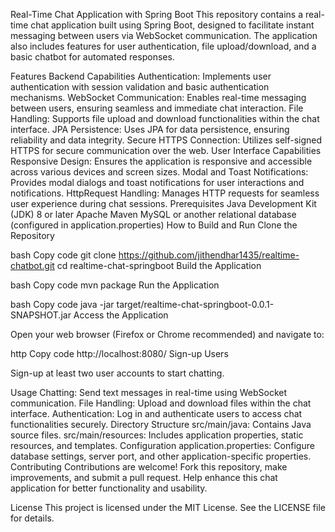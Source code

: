 
Real-Time Chat Application with Spring Boot
This repository contains a real-time chat application built using Spring Boot, designed to facilitate instant messaging between users via WebSocket communication. The application also includes features for user authentication, file upload/download, and a basic chatbot for automated responses.

Features
Backend Capabilities
Authentication: Implements user authentication with session validation and basic authentication mechanisms.
WebSocket Communication: Enables real-time messaging between users, ensuring seamless and immediate chat interaction.
File Handling: Supports file upload and download functionalities within the chat interface.
JPA Persistence: Uses JPA for data persistence, ensuring reliability and data integrity.
Secure HTTPS Connection: Utilizes self-signed HTTPS for secure communication over the web.
User Interface Capabilities
Responsive Design: Ensures the application is responsive and accessible across various devices and screen sizes.
Modal and Toast Notifications: Provides modal dialogs and toast notifications for user interactions and notifications.
HttpRequest Handling: Manages HTTP requests for seamless user experience during chat sessions.
Prerequisites
Java Development Kit (JDK) 8 or later
Apache Maven
MySQL or another relational database (configured in application.properties)
How to Build and Run
Clone the Repository

bash
Copy code
git clone https://github.com/jithendhar1435/realtime-chatbot.git
cd realtime-chat-springboot
Build the Application

bash
Copy code
mvn package
Run the Application

bash
Copy code
java -jar target/realtime-chat-springboot-0.0.1-SNAPSHOT.jar
Access the Application

Open your web browser (Firefox or Chrome recommended) and navigate to:

http
Copy code
http://localhost:8080/
Sign-up Users

Sign-up at least two user accounts to start chatting.

Usage
Chatting: Send text messages in real-time using WebSocket communication.
File Handling: Upload and download files within the chat interface.
Authentication: Log in and authenticate users to access chat functionalities securely.
Directory Structure
src/main/java: Contains Java source files.
src/main/resources: Includes application properties, static resources, and templates.
Configuration
application.properties: Configure database settings, server port, and other application-specific properties.
Contributing
Contributions are welcome! Fork this repository, make improvements, and submit a pull request. Help enhance this chat application for better functionality and usability.

License
This project is licensed under the MIT License. See the LICENSE file for details.